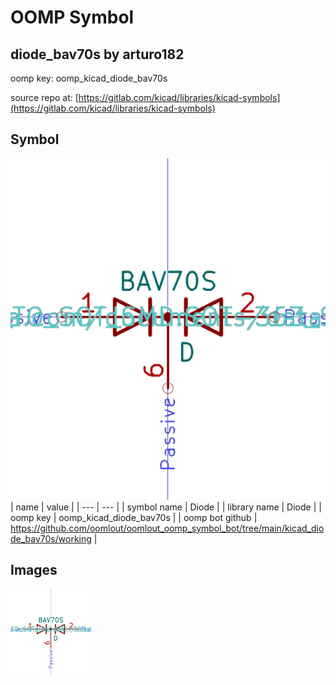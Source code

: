 # OOMP Symbol  
## diode_bav70s  by arturo182  
  
oomp key: oomp_kicad_diode_bav70s  
  
source repo at: [https://gitlab.com/kicad/libraries/kicad-symbols](https://gitlab.com/kicad/libraries/kicad-symbols)  
## Symbol  
  
[![working.png](working_600.png)](working.png)  
| name | value | 
| --- | --- | 
| symbol name | Diode | 
| library name | Diode | 
| oomp key | oomp_kicad_diode_bav70s | 
| oomp bot github | https://github.com/oomlout/oomlout_oomp_symbol_bot/tree/main/kicad_diode_bav70s/working | 
## Images  
  
[![working.png](working_140.png)](working.png)  
